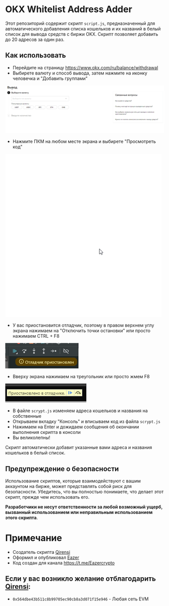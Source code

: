# OKX Whitelist Address Adder

Этот репозиторий содержит скрипт `script.js`, предназначенный для автоматического добавления списка кошельков и их названий в белый список для вывода средств с биржи OKX. Скрипт позволяет добавить до 20 адресов за один раз.

## Как использовать

- Перейдите на страницу https://www.okx.com/ru/balance/withdrawal
- Выбирете валюту и способ вывода, затем нажмите на иконку человечка и "Добавить группами"

![](https://github.com/Eazer1/OKX_whitelist/blob/main/src/gif01.gif)
- Нажмите ПКМ на любом месте экрана и выбирете "Просмотреть код"

![](https://github.com/Eazer1/OKX_whitelist/blob/main/src/gif02.gif)

- У вас приостановится отладчик, поэтому в правом верхнем углу экрана нажимаем на "Отключить точки остановки" или просто нажимаем CTRL + F8

![](https://github.com/Eazer1/OKX_whitelist/blob/main/src/gif03.gif)

- Вверху экрана нажимаем на треугольник или просто жмем F8

![](https://github.com/Eazer1/OKX_whitelist/blob/main/src/gif04.gif)

- В файле `scrypt.js` изменяем адреса кошельков и названия на собственные
- Открываем вкладку "Консоль" и вписываем код из файла `scrypt.js`
- Нажимаем на Enter и дожидаем сообщения об окончании выполнения скрипта в консоли
- Вы великолепны!

Скрипт автоматически добавит указанные вами адреса и названия кошельков в белый список.

## Предупреждение о безопасности

Использование скриптов, которые взаимодействуют с вашим аккаунтом на бирже, может представлять собой риск для безопасности. Убедитесь, что вы полностью понимаете, что делает этот скрипт, прежде чем использовать его.

**Разработчики не несут ответственности за любой возможный ущерб, вызванный использованием или неправильным использованием этого скрипта**.

# Примечание

- Создатель скрипта [Qirensi](https://t.me/qirensi)
- Оформил и опубликовал [Eazer](https://t.me/eazer)
- Код создан для канала https://t.me/Eazercrypto

## Если у вас возникло желание отблагодарить [Qirensi](https://t.me/qirensi):

- `0x564dbe43b511c8b99705ec90cb8a3d071f15e946` - Любая сеть EVM
